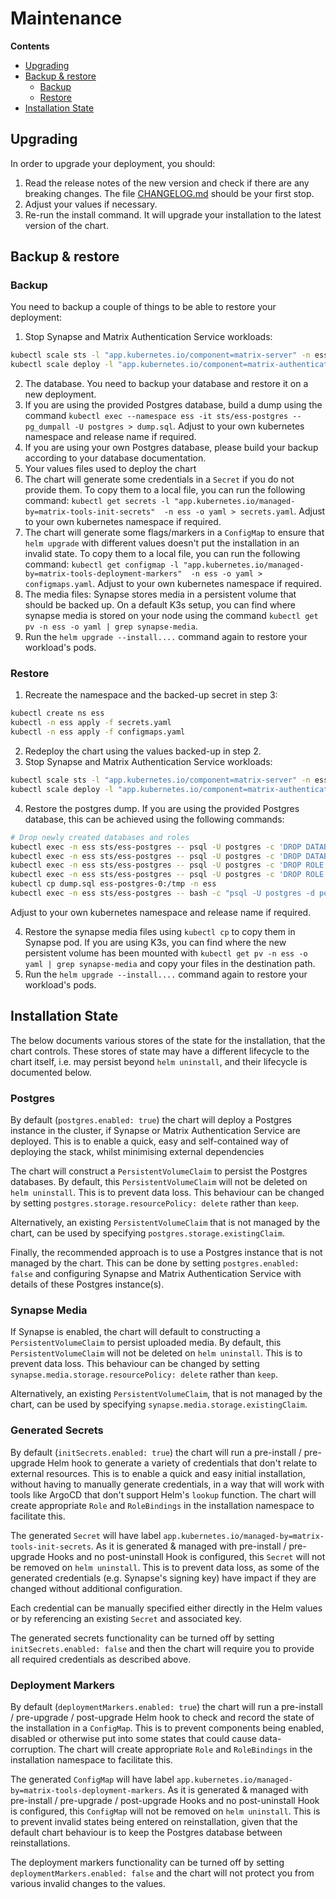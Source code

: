 <!--
Copyright 2025 New Vector Ltd
Copyright 2025 Element Creations Ltd

SPDX-License-Identifier: AGPL-3.0-only
-->

# Maintenance

**Contents**
- [Upgrading](#upgrading)
- [Backup & restore](#backup--restore)
  - [Backup](#backup)
  - [Restore](#restore)
- [Installation State](#installation-state)

## Upgrading

In order to upgrade your deployment, you should:
1. Read the release notes of the new version and check if there are any breaking changes. The file [CHANGELOG.md](../CHANGELOG.md) should be your first stop.
3. Adjust your values if necessary.
2. Re-run the install command. It will upgrade your installation to the latest version of the chart.

## Backup & restore

### Backup

You need to backup a couple of things to be able to restore your deployment:

1. Stop Synapse and Matrix Authentication Service workloads:
```sh
kubectl scale sts -l "app.kubernetes.io/component=matrix-server" -n ess --replicas=0
kubectl scale deploy -l "app.kubernetes.io/component=matrix-authentication" -n ess --replicas=0
```
2. The database. You need to backup your database and restore it on a new deployment.
  1. If you are using the provided Postgres database, build a dump using the command `kubectl exec --namespace ess -it sts/ess-postgres -- pg_dumpall -U postgres > dump.sql`. Adjust to your own kubernetes namespace and release name if required.
  2. If you are using your own Postgres database, please build your backup according to your database documentation.
3. Your values files used to deploy the chart
4. The chart will generate some credentials in a `Secret` if you do not provide them. To copy them to a local file, you can run the following command: `kubectl get secrets -l "app.kubernetes.io/managed-by=matrix-tools-init-secrets"  -n ess -o yaml > secrets.yaml`. Adjust to your own kubernetes namespace if required.
5. The chart will generate some flags/markers in a `ConfigMap` to ensure that `helm upgrade` with different values doesn't put the installation in an invalid state. To copy them to a local file, you can run the following command: `kubectl get configmap -l "app.kubernetes.io/managed-by=matrix-tools-deployment-markers"  -n ess -o yaml > configmaps.yaml`. Adjust to your own kubernetes namespace if required.
6. The media files: Synapse stores media in a persistent volume that should be backed up. On a default K3s setup, you can find where synapse media is stored on your node using the command `kubectl get pv -n ess -o yaml | grep synapse-media`.
7. Run the `helm upgrade --install....` command again to restore your workload's pods.

### Restore

1. Recreate the namespace and the backed-up secret in step 3: 
```sh
kubectl create ns ess
kubectl -n ess apply -f secrets.yaml
kubectl -n ess apply -f configmaps.yaml
```
2. Redeploy the chart using the values backed-up in step 2.
3. Stop Synapse and Matrix Authentication Service workloads:
```sh
kubectl scale sts -l "app.kubernetes.io/component=matrix-server" -n ess --replicas=0
kubectl scale deploy -l "app.kubernetes.io/component=matrix-authentication" -n ess --replicas=0
```
4. Restore the postgres dump. If you are using the provided Postgres database, this can be achieved using the following commands:
```sh
# Drop newly created databases and roles
kubectl exec -n ess sts/ess-postgres -- psql -U postgres -c 'DROP DATABASE matrixauthenticationservice'
kubectl exec -n ess sts/ess-postgres -- psql -U postgres -c 'DROP DATABASE synapse'
kubectl exec -n ess sts/ess-postgres -- psql -U postgres -c 'DROP ROLE synapse_user'
kubectl exec -n ess sts/ess-postgres -- psql -U postgres -c 'DROP ROLE matrixauthenticationservice_user'
kubectl cp dump.sql ess-postgres-0:/tmp -n ess
kubectl exec -n ess sts/ess-postgres -- bash -c "psql -U postgres -d postgres < /tmp/dump.sql"
```
Adjust to your own kubernetes namespace and release name if required.

4. Restore the synapse media files using `kubectl cp` to copy them in Synapse pod. If you are using K3s, you can find where the new persistent volume has been mounted with `kubectl get pv -n ess -o yaml | grep synapse-media` and copy your files in the destination path.
5. Run the `helm upgrade --install....` command again to restore your workload's pods.


## Installation State

The below documents various stores of the state for the installation, that the chart controls.
These stores of state may have a different lifecycle to the chart itself, i.e. may persist beyond `helm uninstall`, and their lifecycle is documented below.

### Postgres

By default (`postgres.enabled: true`) the chart will deploy a Postgres instance in the cluster, if Synapse or Matrix Authentication Service are deployed.
This is to enable a quick, easy and self-contained way of deploying the stack, whilst minimising external dependencies

The chart will construct a `PersistentVolumeClaim` to persist the Postgres databases.
By default, this `PersistentVolumeClaim` will not be deleted on `helm uninstall`.
This is to prevent data loss.
This behaviour can be changed by setting `postgres.storage.resourcePolicy: delete` rather than `keep`.

Alternatively, an existing `PersistentVolumeClaim` that is not managed by the chart, can be used by specifying `postgres.storage.existingClaim`.

Finally, the recommended approach is to use a Postgres instance that is not managed by the chart.
This can be done by setting `postgres.enabled: false` and configuring Synapse and Matrix Authentication Service with details of these Postgres instance(s).

### Synapse Media

If Synapse is enabled, the chart will default to constructing a `PersistentVolumeClaim` to persist uploaded media.
By default, this `PersistentVolumeClaim` will not be deleted on `helm uninstall`.
This is to prevent data loss.
This behaviour can be changed by setting `synapse.media.storage.resourcePolicy: delete` rather than `keep`.

Alternatively, an existing `PersistentVolumeClaim`, that is not managed by the chart, can be used by specifying `synapse.media.storage.existingClaim`.

### Generated Secrets

By default (`initSecrets.enabled: true`) the chart will run a pre-install / pre-upgrade Helm hook to generate a variety of credentials that don't relate to external resources.
This is to enable a quick and easy initial installation, without having to manually generate credentials, in a way that will work with tools like ArgoCD that don't support Helm's `lookup` function.
The chart will create appropriate `Role` and `RoleBindings` in the installation namespace to facilitate this.

The generated `Secret` will have label `app.kubernetes.io/managed-by=matrix-tools-init-secrets`.
As it is generated & managed with pre-install / pre-upgrade Hooks and no post-uninstall Hook is configured, this `Secret` will not be removed on `helm uninstall`.
This is to prevent data loss, as some of the generated credentials (e.g. Synapse's signing key) have impact if they are changed without additional configuration.

Each credential can be manually specified either directly in the Helm values or by referencing an existing `Secret` and associated key.

The generated secrets functionality can be turned off by setting `initSecrets.enabled: false` and then the chart will require you to provide all required credentials as described above.

### Deployment Markers

By default (`deploymentMarkers.enabled: true`) the chart will run a pre-install / pre-upgrade / post-upgrade Helm hook to check and record the state of the installation in a `ConfigMap`.
This is to prevent components being enabled, disabled or otherwise put into some states that could cause data-corruption.
The chart will create appropriate `Role` and `RoleBindings` in the installation namespace to facilitate this.

The generated `ConfigMap` will have label `app.kubernetes.io/managed-by=matrix-tools-deployment-markers`.
As it is generated & managed with pre-install / pre-upgrade / post-upgrade Hooks and no post-uninstall Hook is configured, this `ConfigMap` will not be removed on `helm uninstall`.
This is to prevent invalid states being entered on reinstallation, given that the default chart behaviour is to keep the Postgres database between reinstallations.

The deployment markers functionality can be turned off by setting `deploymentMarkers.enabled: false` and the chart will not protect you from various invalid changes to the values.
